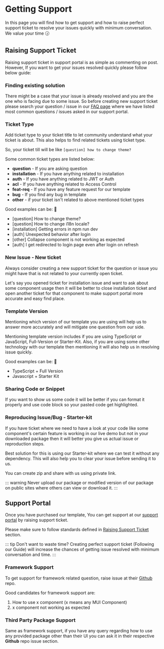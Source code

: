 # Getting Support

In this page you will find how to get support and how to raise perfect support ticket to resolve your issues quickly with minimum conversation. We value your time 🕝

## Raising Support Ticket

Raising support ticket in support portal is as simple as commenting on post. However, If you want to get your issues resolved quickly please follow below guide:

### Finding existing solution

There might be a case that your issue is already resolved and you are the one who is facing due to some issue. So before creating new support ticket please search your question / issue in our [FAQ page](/faq/) where we have listed most common questions / issues asked in our support portal.

### Ticket Type

Add ticket type to your ticket title to let community understand what your ticket is about. This also helps to find related tickets using ticket type.

So, your ticket till will be like `[question] how to change theme?`

Some common ticket types are listed below:

- **question** - If you are asking question
- **installation** - If you have anything related to installation
- **auth** - If you have anything related to JWT or Auth
- **acl** - If you have anything related to Access Control
- **feat-req** - If you have any feature request for our template
- **bug** - If you find any bug in template
- **other** - if your ticket isn't related to above mentioned ticket types

Good examples can be: 💯

- [question] How to change theme?
- [question] How to change i18n locale?
- [installation] Getting errors in npm run dev
- [auth] Unexpected behavior after login
- [other] Collapse component is not working as expected
- [auth] I get redirected to login page even after login on refresh

### New Issue - New ticket

Always consider creating a new support ticket for the question or issue you might have that is not related to your currently open ticket.

Let's say you opened ticket for installation issue and want to ask about some component usage then it will be better to close installation ticket and open another ticket for that component to make support portal more accurate and easy find place.

### Template Version

Mentioning which version of our template you are using will help us to answer more accurately and will mitigate one question from our side.

Mentioning template version includes if you are using TypeScript or JavaScript, Full-Version or Starter-Kit. Also, if you are using some other technology with our template then mentioning it will also help us in resolving issue quickly.

Good examples can be: 💯

- TypeScript + Full Version
- Javascript + Starter Kit

### Sharing Code or Snippet

If you want to show us some code it will be better if you can format it properly and use code block so your pasted code get highlighted.

### Reproducing Issue/Bug - Starter-kit

If you have ticket where we need to have a look at your code like some component's certain feature is working in our live demo but not in your downloaded package then it will better you give us actual issue or reproduction steps.

Best solution for this is using our Starter-kit where we can test it without any dependency. This will also help you to clear your issue before sending it to us.

You can create zip and share with us using private link.

::: warning
Never upload our package or modified version of our package on public sites where others can view or download it.
:::

## Support Portal

Once you have purchased our template, You can get support at our [support portal](https://pixinvent.ticksy.com) by raising support ticket.

Please make sure to follow standards defined in [Raising Support Ticket](#raising-support-ticket) section.

::: tip Don't want to waste time?
Creating perfect support ticket (Following our Guide) will increase the chances of getting issue resolved with minimum conversation and time.
:::

### Framework Support

To get support for framework related question, raise issue at their [Github](https://github.com/mui-org/material-ui) repo.

Good candidates for framework support are:

1. How to use x component (x means any MUI Component)
2. x component not working as expected

### Third Party Package Support

Same as framework support, if you have any query regarding how to use any provided package other than their UI you can ask it in their respective **Github** repo issue section.
